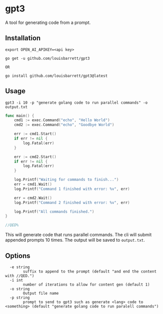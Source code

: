 # gpt3

A tool for generating code from a prompt.

## Installation

```
export OPEN_AI_APIKEY=<api key>

go get -u github.com/louisbarrett/gpt3

OR 

go install github.com/louisbarrett/gpt3@latest
```

## Usage

`gpt3 -i 10 -p "generate golang code to run parallel commands" -o output.txt`

```go
func main() {
    cmd1 := exec.Command("echo", "Hello World")
    cmd2 := exec.Command("echo", "Goodbye World")

    err := cmd1.Start()
    if err != nil {
        log.Fatal(err)
    }

    err := cmd2.Start()
    if err != nil {
        log.Fatal(err)
    }

    log.Printf("Waiting for commands to finish...")
    err = cmd1.Wait()
    log.Printf("Command 1 finished with error: %v", err)

    err = cmd2.Wait()
    log.Printf("Command 2 finished with error: %v", err)

    log.Printf("All commands finished.")
}

//QED%
```

This will generate code that runs parallel commands. The cli will submit appended prompts 10 times. The output will be saved to `output.txt`.

## Options

```
  -e string
        suffix to append to the prompt (default "and end the content with //QED.")
  -i int
        number of iterations to allow for content gen (default 1)
  -o string
        Output file name
  -p string
        prompt to send to gpt3 such as generate <lang> code to <something> (default "generate golang code to run paralell commands")
```
